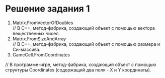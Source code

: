 ﻿# Решение задания 1

1. Matrix.FromVectorOfDoubles  
// В С++, метод-фабрика, создающий объект с помощью вектора вещественных чисел.
2. Matrix.FromSizeAndArray  
// В С++, метод-фабрика, создающий объект с помощью размера и Си-массива.
3. GameCell.FromCoordinates  

// В программе-игре, метод-фабрика, создающий объект с помощью структуры Coordinates (содержащий два поля - X и Y координаты).
